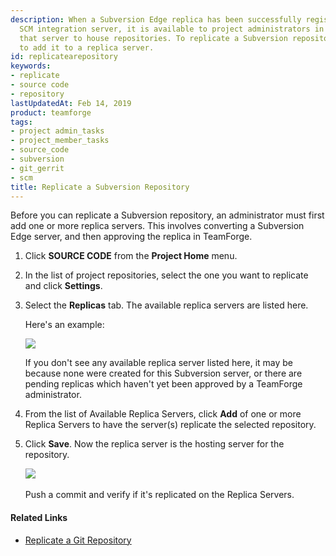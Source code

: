 ```yaml
---
description: When a Subversion Edge replica has been successfully registered with a TeamForge
  SCM integration server, it is available to project administrators in projects using
  that server to house repositories. To replicate a Subversion repository, you need
  to add it to a replica server.
id: replicatearepository
keywords:
- replicate
- source code
- repository
lastUpdatedAt: Feb 14, 2019
product: teamforge
tags:
- project admin_tasks
- project_member_tasks
- source_code
- subversion
- git_gerrit
- scm
title: Replicate a Subversion Repository
---
```



Before you can replicate a Subversion repository, an administrator must first add one or more replica servers. This involves converting a Subversion Edge server, and then approving the replica in TeamForge.

1. Click **SOURCE CODE** from the **Project Home** menu.

2. In the list of project repositories, select the one you want to replicate and click **Settings**.

3. Select the **Replicas** tab. The available replica servers are listed here. 
   
   Here's an example:

   ![](/docs/assets/images/editrepo1.png)

   If you don't see any available replica server listed here, it may be because none were created for this Subversion server, or there are pending replicas which haven't yet been approved by a TeamForge administrator.

 3. From the list of Available Replica Servers, click **Add** of one or more Replica Servers to have the server(s) replicate the selected repository.

 4. Click **Save**. Now the replica server is the hosting server for the repository.

    ![](/docs/assets/images/replicatesvnrepo.png) <br></br>
    Push a commit and verify if it's replicated on the Replica Servers.


#### Related Links
* [Replicate a Git Repository](./setupgitreplica#replicategitrepo)


